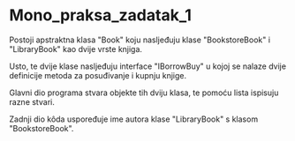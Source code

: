 # Mono_praksa_zadatak_1

Postoji apstraktna klasa "Book" koju nasljeđuju
klase "BookstoreBook" i "LibraryBook" kao dvije 
vrste knjiga.

Usto, te dvije klase nasljeđuju interface "IBorrowBuy" u
kojoj se nalaze dvije definicije metoda za posuđivanje i
kupnju knjige.

Glavni dio programa stvara objekte tih dviju klasa, te pomoću
lista ispisuju razne stvari.

Zadnji dio kôda uspoređuje ime autora klase "LibraryBook" s
klasom "BookstoreBook".